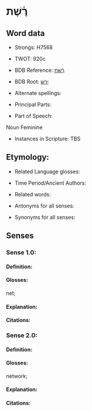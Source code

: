 # רֶ֫שֶׁת

<!-- Status: S2="NeedsEdits" -->
<!-- Lexica used for edits:   -->

## Word data

* Strongs: H7568

* TWOT: 920c

* BDB Reference: [רֶ֫שֶׁת](rc://en/bdb/dict/j.dq.ae)

* BDB Root: [ירשׁ](rc://en/bdb/dict/j.dq.aa)

* Alternate spellings:

* Principal Parts:

* Part of Speech:

Noun Feminine

* Instances in Scripture: TBS

## Etymology:

* Related Language glosses:

* Time Period/Ancient Authors:

* Related words:

* Antonyms for all senses:

* Synonyms for all senses:

## Senses

### Sense 1.0:

#### Definition:

#### Glosses:

net; 

#### Explanation:

#### Citations:



### Sense 2.0:

#### Definition:

#### Glosses:

network; 

#### Explanation:

#### Citations:




